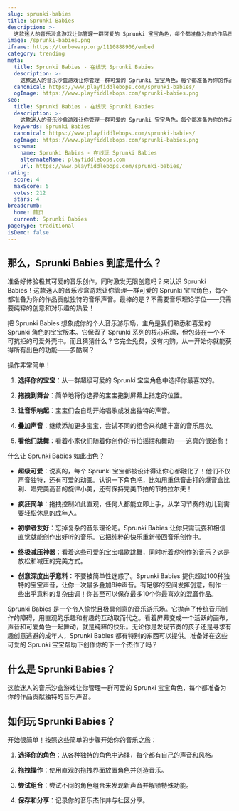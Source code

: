 ```yaml
---
slug: sprunki-babies
title: Sprunki Babies
description: >-
  这款迷人的音乐沙盒游戏让你管理一群可爱的 Sprunki 宝宝角色，每个都准备为你的作品贡献独特的音乐声音。
image: /sprunki-babies.png
iframe: https://turbowarp.org/1110888906/embed
category: trending
meta:
  title: Sprunki Babies - 在线玩 Sprunki Babies
  description: >-
    这款迷人的音乐沙盒游戏让你管理一群可爱的 Sprunki 宝宝角色，每个都准备为你的作品贡献独特的音乐声音。
  canonical: https://www.playfiddlebops.com/sprunki-babies/
  ogImage: https://www.playfiddlebops.com/sprunki-babies.png
seo:
  title: Sprunki Babies - 在线玩 Sprunki Babies
  description: >-
    这款迷人的音乐沙盒游戏让你管理一群可爱的 Sprunki 宝宝角色，每个都准备为你的作品贡献独特的音乐声音。
  keywords: Sprunki Babies
  canonical: https://www.playfiddlebops.com/sprunki-babies/
  ogImage: https://www.playfiddlebops.com/sprunki-babies.png
  schema:
    name: Sprunki Babies - 在线玩 Sprunki Babies
    alternateName: playfiddlebops.com
    url: https://www.playfiddlebops.com/sprunki-babies/
rating:
  score: 4
  maxScore: 5
  votes: 212
  stars: 4
breadcrumb:
  home: 首页
  current: Sprunki Babies
pageType: traditional
isDemo: false
---
```


## 那么，Sprunki Babies 到底是什么？

准备好体验极其可爱的音乐创作，同时激发无限创意吗？来认识 Sprunki Babies！这款迷人的音乐沙盒游戏让你管理一群可爱的 Sprunki 宝宝角色，每个都准备为你的作品贡献独特的音乐声音。最棒的是？不需要音乐理论学位——只需要纯粹的创意和对乐趣的热爱！

把 Sprunki Babies 想象成你的个人音乐游乐场，主角是我们熟悉和喜爱的 Sprunki 角色的宝宝版本。它保留了 Sprunki 系列的核心乐趣，但包装在一个不可抗拒的可爱外壳中。而且猜猜什么？它完全免费，没有内购。从一开始你就能获得所有出色的功能——多酷啊？

操作非常简单！

1. **选择你的宝宝**：从一群超级可爱的 Sprunki 宝宝角色中选择你最喜欢的。

1. **拖拽到舞台**：简单地将你选择的宝宝拖到屏幕上指定的位置。

1. **让音乐响起**：宝宝们会自动开始唱歌或发出独特的声音。

1. **叠加声音**：继续添加更多宝宝，尝试不同的组合来构建丰富的音乐层次。

1. **看他们跳舞**：看着小家伙们随着你创作的节拍摇摆和舞动——这真的很治愈！

什么让 Sprunki Babies 如此出色？

- **超级可爱**：说真的，每个 Sprunki 宝宝都被设计得让你心都融化了！他们不仅声音独特，还有可爱的动画。认识一下角色吧，比如用重低音击打的爆音盒比利、唱完美高音的旋律小美，还有保持完美节拍的节拍拉尔夫！

- **疯狂简单**：拖拽控制如此直观，任何人都能立即上手，从学习节奏的幼儿到需要轻松休息的成年人。

- **初学者友好**：忘掉复杂的音乐理论吧。Sprunki Babies 让你只需玩耍和相信直觉就能创作出好听的音乐。它把纯粹的快乐重新带回音乐创作中。

- **终极减压神器**：看着这些可爱的宝宝唱歌跳舞，同时听着*你*创作的音乐？这是放松和减压的完美方式。

- **创意深度出乎意料**：不要被简单性迷惑了。Sprunki Babies 提供超过100种独特的宝宝声音，让你一次最多叠加8种声音。有足够的空间发挥创意，制作一些出乎意料的复杂曲调！你甚至可以保存最多10个你最喜欢的混音作品。

Sprunki Babies 是一个令人愉悦且极具创意的音乐游乐场。它抛弃了传统音乐制作的障碍，用直观的乐趣和有趣的互动取而代之。看着屏幕变成一个活跃的画布，声音和可爱角色一起舞动，就是纯粹的快乐。无论你是发现节奏的孩子还是寻求有趣创意逃避的成年人，Sprunki Babies 都有特别的东西可以提供。准备好在这些可爱的 Sprunki 宝宝帮助下创作你的下一个杰作了吗？

## 什么是 Sprunki Babies？

这款迷人的音乐沙盒游戏让你管理一群可爱的 Sprunki 宝宝角色，每个都准备为你的作品贡献独特的音乐声音。

## 如何玩 Sprunki Babies？

开始很简单！按照这些简单的步骤开始你的音乐之旅：

1. **选择你的角色**：从各种独特的角色中选择，每个都有自己的声音和风格。

1. **拖拽操作**：使用直观的拖拽界面放置角色并创造音乐。

1. **尝试组合**：尝试不同的角色组合来发现新声音并解锁特殊功能。

1. **保存和分享**：记录你的音乐杰作并与社区分享。